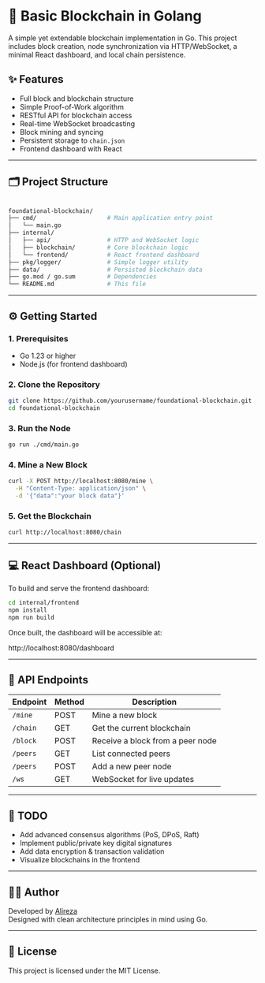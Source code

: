 # 🧱 Basic Blockchain in Golang

A simple yet extendable blockchain implementation in Go. This project includes block creation, node synchronization via HTTP/WebSocket, a minimal React dashboard, and local chain persistence.

## ✨ Features

- Full block and blockchain structure
- Simple Proof-of-Work algorithm
- RESTful API for blockchain access
- Real-time WebSocket broadcasting
- Block mining and syncing
- Persistent storage to `chain.json`
- Frontend dashboard with React

---

## 🗂 Project Structure

```sh

foundational-blockchain/
├── cmd/                    # Main application entry point
│   └── main.go
├── internal/
│   ├── api/                # HTTP and WebSocket logic
│   ├── blockchain/         # Core blockchain logic
│   └── frontend/           # React frontend dashboard
├── pkg/logger/             # Simple logger utility
├── data/                   # Persisted blockchain data
├── go.mod / go.sum         # Dependencies
└── README.md               # This file

```

---

## ⚙️ Getting Started

### 1. Prerequisites

- Go 1.23 or higher  
- Node.js (for frontend dashboard)

### 2. Clone the Repository

```bash
git clone https://github.com/yourusername/foundational-blockchain.git
cd foundational-blockchain
```

### 3. Run the Node

```bash
go run ./cmd/main.go
```

### 4. Mine a New Block

```bash
curl -X POST http://localhost:8080/mine \
  -H "Content-Type: application/json" \
  -d '{"data":"your block data"}'
```

### 5. Get the Blockchain

```bash
curl http://localhost:8080/chain
```

---

## 💻 React Dashboard (Optional)

To build and serve the frontend dashboard:

```bash
cd internal/frontend
npm install
npm run build
```

Once built, the dashboard will be accessible at:

http://localhost:8080/dashboard

---

## 🔗 API Endpoints

| Endpoint     | Method | Description                           |
|--------------|--------|---------------------------------------|
| `/mine`      | POST   | Mine a new block                      |
| `/chain`     | GET    | Get the current blockchain            |
| `/block`     | POST   | Receive a block from a peer node      |
| `/peers`     | GET    | List connected peers                  |
| `/peers`     | POST   | Add a new peer node                   |
| `/ws`        | GET    | WebSocket for live updates            |

---

## 🔧 TODO

- Add advanced consensus algorithms (PoS, DPoS, Raft)  
- Implement public/private key digital signatures  
- Add data encryption & transaction validation  
- Visualize blockchains in the frontend  

---

## 👨‍💻 Author

Developed by [Alireza](https://github.com/astrica1)  
Designed with clean architecture principles in mind using Go.

---

## 🪪 License

This project is licensed under the MIT License.
